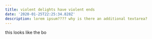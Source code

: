 ```yaml
---
title: violent delights have violent ends
date: '2020-01-25T22:25:34.828Z'
description: lorem ipsum???? why is there an additional textarea?
---
```

this looks like the bo
